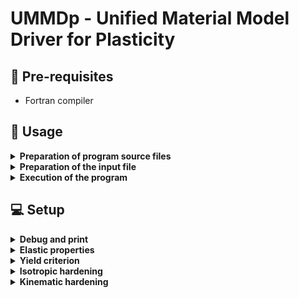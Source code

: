 # UMMDp - Unified Material Model Driver for Plasticity

## :wrench: Pre-requisites

* Fortran compiler

## :rocket: Usage

<details><summary><b>Preparation of program source files</b></summary>

Concatenate the UMMDp source files into one single file with the plug-in file first. Simply use the batch files (.sh/.bat) or run each command separately.

##### Unix/Linux

```sh
$ compile.sh
```

  or

```sh
$ cp source/plug_ummdp_abaqus.f source/tmp.f
$ cat source/ummdp*.f >> source/tmp.f
$ mv source/tmp.f compiled/ummdp.f
```

##### Windows

```cmd
> compile.bat
```

  or

```cmd
> copy "source\plug_ummdp_abaqus.f" "source\tmp.f"
> type "source\ummdp*.f" >> "source\tmp.f"
> move "source\tmp.f" "compiled\ummdp.f"
```
</details>

<details><summary><b>Preparation of the input file</b></summary>

This section describes the keywords in Abaqus input data file for use in the UMMDp.

1. Definition of the principal axis for the material anisotropy (for more information, please refer to Abaqus's manual)
    ````
    *ORIENTATION, NAME=ORI-1
    1., 0., 0., 0., 1., 0.
    3, 0.
    ````

2. Definition of the material model (more details are provided later)
    ````
    *MATERIAL, NAME=UMMDp
    *USER MATERIAL, CONSTANTS=27
    0, 0, 1000.0, 0.3, 2, -0.069, 0.936, 0.079,
    1.003, 0.524, 1.363, 0.954, 1.023, 1.069, 0.981, 0.476,
    0.575, 0.866, 1.145, -0.079, 1.404, 1.051, 1.147, 8.0,
    0, 1.0, 0
    ````

3. Define the number of internal state variables (SDV)

    Set the number of state variables equal to 1+NTENS, where NTENS is the number of
    components of the tensor variables. NTENS=3 for plane stress or a shell element,
    and NTENS=6 for a solid element. The 1st state variable is reserved for the equivalent plastic
    strain, and NTENS is reserved for the plastic strain components. The following ex-
    ample corresponds to a solid element without kinematic hardening:
    ````
    *DEPVAR
    7,
    ````
    In the case of kinematic hardening, the number of internal state variables corresponds
    to the equivalent plastic strain, plastic strain components and components of each
    partial back-stress tensor.

4. Define the user output variables (UVARM)

    UMMDp can output three user output variables:

    - UVARM(1): current equivalent stress (the value calculated by substituting the stress com-
    ponents for the yield function)

    - UVARM(2): current yield stress (the value calculated by substituting the equivalent plastic
    strain for the function of the isotropic hardening curve)

    - UVARM(3:8): current components of the total back-stress tensor
    ````
    *USER OUTPUT VARIABLES
    8,
    ````

5. Define output variables for post processing

    This keyword controls the output variables (e.g. equivalent plastic strain and equiv-
    alent stress) for post processing.
    ````
    *OUTPUT, FIELD
    *ELEMENT OUTPUT
    SDV, UVARM
    ````

</details>

<details><summary><b>Execution of the program</b></summary>
  
To execute the program there are two options: 1. link the user subroutine in source code
or 2. link the user subroutine previously compiled:

1. To execute the program with the user subroutine in source code, execute the command:
    ```
    $> abaqus job=jobname user=ummdp.f
    ```

2. To execute the program with the user subroutine previously compiled, execute the commands:
    ````
    > abaqus job=jobname user=ummdp.obj
    ````
    ````
    $ abaqus job=jobname user=ummdp.o
    ````

To compile the file ummdp.obj/o use:
    ````
    $> abaqus make library=ummdp.f
    ````

</details>

## :computer: Setup

<details><summary><b>Debug and print</b></summary>

The first input parameter corresponds to the definition of debug and print mode, defined by the variable nvbs0. It is a mandatory parameter and the options are:
  * 0 - Error messages only
  * 1 - Summary of multistage return mapping
  * 2 - Detail of multistage return mapping and summary of Newton-Raphson
  * 3 - Detail of Newton-Raphson
  * 4 - Input/Output
  * 5 - All status for debug and print
  
</details>

<details><summary><b>Elastic properties</b></summary>

  * prela(1) - ID for elastic properties
  * prela(2~) - Data depends on ID

Only isotropic Hooke elastic properties can be defined. There are 2 ways to set them:

* Young's Modulus and Poisson's Ratio
  * ID = 0
  * prela(1) = 0
  * prela(2) = 200.0E+3 (Young's modulus)
  * prela(3) = 0.3 (Poisson's ratio)

* Bulk Modulus and Modulus of Rigidity
  * ID = 1
  * prela(1) = 0
  * prela(2) = 166666.7 (Bulk modulus)
  * prela(3) = 76923.08 (Modulus of rigidity)

</details>

<details><summary><b>Yield criterion</b></summary>

</details>

<details><summary><b>Isotropic hardening</b></summary>

</details>

<details><summary><b>Kinematic hardening</b></summary>

</details>
